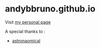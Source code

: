 # andybbruno.github.io

Visit <a href="https://andybbruno.github.io">my personal page</a>

A special thanks to :
- <a href="https://codepen.io/astronaomical/"> astronaomical </a>
